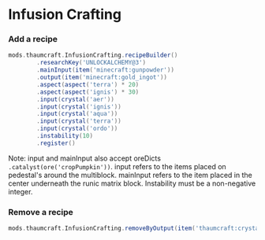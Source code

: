 # Infusion Crafting

### Add a recipe

```groovy
mods.thaumcraft.InfusionCrafting.recipeBuilder()
        .researchKey('UNLOCKALCHEMY@3')
        .mainInput(item('minecraft:gunpowder'))
        .output(item('minecraft:gold_ingot'))
        .aspect(aspect('terra') * 20)
        .aspect(aspect('ignis') * 30)
        .input(crystal('aer'))
        .input(crystal('ignis'))
        .input(crystal('aqua'))
        .input(crystal('terra'))
        .input(crystal('ordo'))
        .instability(10)
        .register()
```

Note: input and mainInput also accept oreDicts ``.catalyst(ore('cropPumpkin'))``. input refers to the items placed on pedestal's around the multiblock. mainInput refers to the item placed in the center underneath the runic matrix block. Instability must be a non-negative integer.

### Remove a recipe

```groovy
mods.thaumcraft.InfusionCrafting.removeByOutput(item('thaumcraft:crystal_terra'))
```
